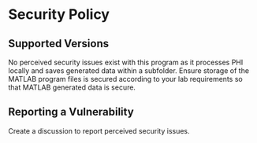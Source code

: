 # Security Policy

## Supported Versions

No perceived security issues exist with this program as it processes PHI locally and saves generated data within a subfolder. Ensure storage of the MATLAB program files is secured according to your lab requirements so that MATLAB generated data is secure.

## Reporting a Vulnerability

Create a discussion to report perceived security issues.

